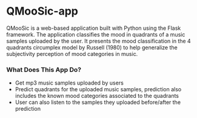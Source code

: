 # QMooSic-app

QMooSic is a web-based application built with Python using the Flask framework. The application classifies the mood in quadrants of a music samples uploaded by the user. It presents the mood classification in the 4 quadrants circumplex model by Russell (1980) to help generalize the subjectivity perception of mood categories in music.

### What Does This App Do?
- Get mp3 music samples uploaded by users
- Predict quadrants for the uploaded music samples, prediction also includes the known mood categories associated to the quadrants
- User can also listen to the samples they uploaded before/after the prediction
